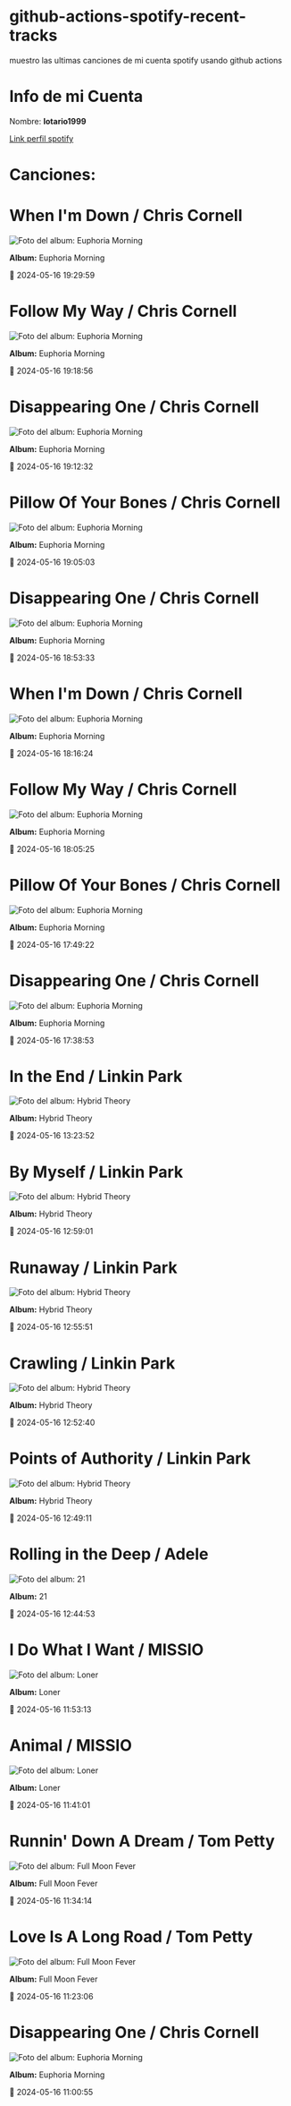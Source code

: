 

# github-actions-spotify-recent-tracks        

muestro las ultimas canciones de mi cuenta spotify usando github actions

# Info de mi Cuenta
Nombre: **lotario1999**

[Link perfil spotify](https://open.spotify.com/user/lotario1999)

# Canciones:



# **When I'm Down** / Chris Cornell

![Foto del album: Euphoria Morning](https://i.scdn.co/image/ab67616d00001e02bd74dc1cdeeb5c4b57945cab)

**Album:** Euphoria Morning

📅 2024-05-16 19:29:59


# **Follow My Way** / Chris Cornell

![Foto del album: Euphoria Morning](https://i.scdn.co/image/ab67616d00001e02bd74dc1cdeeb5c4b57945cab)

**Album:** Euphoria Morning

📅 2024-05-16 19:18:56


# **Disappearing One** / Chris Cornell

![Foto del album: Euphoria Morning](https://i.scdn.co/image/ab67616d00001e02bd74dc1cdeeb5c4b57945cab)

**Album:** Euphoria Morning

📅 2024-05-16 19:12:32


# **Pillow Of Your Bones** / Chris Cornell

![Foto del album: Euphoria Morning](https://i.scdn.co/image/ab67616d00001e02bd74dc1cdeeb5c4b57945cab)

**Album:** Euphoria Morning

📅 2024-05-16 19:05:03


# **Disappearing One** / Chris Cornell

![Foto del album: Euphoria Morning](https://i.scdn.co/image/ab67616d00001e02bd74dc1cdeeb5c4b57945cab)

**Album:** Euphoria Morning

📅 2024-05-16 18:53:33


# **When I'm Down** / Chris Cornell

![Foto del album: Euphoria Morning](https://i.scdn.co/image/ab67616d00001e02bd74dc1cdeeb5c4b57945cab)

**Album:** Euphoria Morning

📅 2024-05-16 18:16:24


# **Follow My Way** / Chris Cornell

![Foto del album: Euphoria Morning](https://i.scdn.co/image/ab67616d00001e02bd74dc1cdeeb5c4b57945cab)

**Album:** Euphoria Morning

📅 2024-05-16 18:05:25


# **Pillow Of Your Bones** / Chris Cornell

![Foto del album: Euphoria Morning](https://i.scdn.co/image/ab67616d00001e02bd74dc1cdeeb5c4b57945cab)

**Album:** Euphoria Morning

📅 2024-05-16 17:49:22


# **Disappearing One** / Chris Cornell

![Foto del album: Euphoria Morning](https://i.scdn.co/image/ab67616d00001e02bd74dc1cdeeb5c4b57945cab)

**Album:** Euphoria Morning

📅 2024-05-16 17:38:53


# **In the End** / Linkin Park

![Foto del album: Hybrid Theory](https://i.scdn.co/image/ab67616d00001e022cd7568f8895a3c031c2e2fb)

**Album:** Hybrid Theory

📅 2024-05-16 13:23:52


# **By Myself** / Linkin Park

![Foto del album: Hybrid Theory](https://i.scdn.co/image/ab67616d00001e022cd7568f8895a3c031c2e2fb)

**Album:** Hybrid Theory

📅 2024-05-16 12:59:01


# **Runaway** / Linkin Park

![Foto del album: Hybrid Theory](https://i.scdn.co/image/ab67616d00001e022cd7568f8895a3c031c2e2fb)

**Album:** Hybrid Theory

📅 2024-05-16 12:55:51


# **Crawling** / Linkin Park

![Foto del album: Hybrid Theory](https://i.scdn.co/image/ab67616d00001e022cd7568f8895a3c031c2e2fb)

**Album:** Hybrid Theory

📅 2024-05-16 12:52:40


# **Points of Authority** / Linkin Park

![Foto del album: Hybrid Theory](https://i.scdn.co/image/ab67616d00001e022cd7568f8895a3c031c2e2fb)

**Album:** Hybrid Theory

📅 2024-05-16 12:49:11


# **Rolling in the Deep** / Adele

![Foto del album: 21](https://i.scdn.co/image/ab67616d00001e022118bf9b198b05a95ded6300)

**Album:** 21

📅 2024-05-16 12:44:53


# **I Do What I Want** / MISSIO

![Foto del album: Loner](https://i.scdn.co/image/ab67616d00001e02eb3a6d9c69ee04f74b4250d4)

**Album:** Loner

📅 2024-05-16 11:53:13


# **Animal** / MISSIO

![Foto del album: Loner](https://i.scdn.co/image/ab67616d00001e02eb3a6d9c69ee04f74b4250d4)

**Album:** Loner

📅 2024-05-16 11:41:01


# **Runnin' Down A Dream** / Tom Petty

![Foto del album: Full Moon Fever](https://i.scdn.co/image/ab67616d00001e0236572e6726714544f5bed456)

**Album:** Full Moon Fever

📅 2024-05-16 11:34:14


# **Love Is A Long Road** / Tom Petty

![Foto del album: Full Moon Fever](https://i.scdn.co/image/ab67616d00001e0236572e6726714544f5bed456)

**Album:** Full Moon Fever

📅 2024-05-16 11:23:06


# **Disappearing One** / Chris Cornell

![Foto del album: Euphoria Morning](https://i.scdn.co/image/ab67616d00001e02bd74dc1cdeeb5c4b57945cab)

**Album:** Euphoria Morning

📅 2024-05-16 11:00:55
